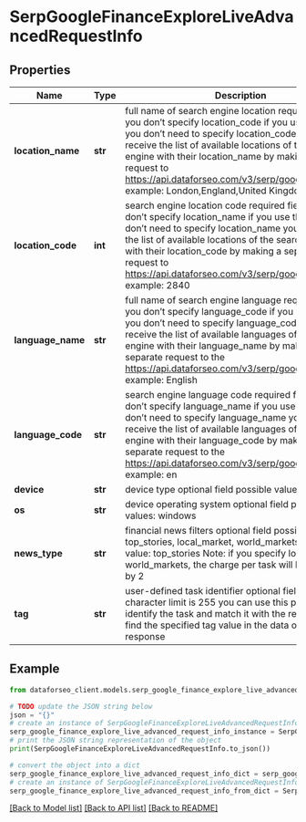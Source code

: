 # SerpGoogleFinanceExploreLiveAdvancedRequestInfo


## Properties

Name | Type | Description | Notes
------------ | ------------- | ------------- | -------------
**location_name** | **str** | full name of search engine location required field if you don’t specify location_code if you use this field, you don’t need to specify location_code you can receive the list of available locations of the search engine with their location_name by making a separate request to https://api.dataforseo.com/v3/serp/google/locations example: London,England,United Kingdom | [optional] 
**location_code** | **int** | search engine location code required field if you don’t specify location_name if you use this field, you don’t need to specify location_name you can receive the list of available locations of the search engines with their location_code by making a separate request to https://api.dataforseo.com/v3/serp/google/locations example: 2840 | [optional] 
**language_name** | **str** | full name of search engine language required field if you don’t specify language_code if you use this field, you don’t need to specify language_code you can receive the list of available languages of the search engine with their language_name by making a separate request to the https://api.dataforseo.com/v3/serp/google/languages example: English | [optional] 
**language_code** | **str** | search engine language code required field if you don’t specify language_name if you use this field, you don’t need to specify language_name you can receive the list of available languages of the search engine with their language_code by making a separate request to the https://api.dataforseo.com/v3/serp/google/languages example: en | [optional] 
**device** | **str** | device type optional field possible value: desktop | [optional] 
**os** | **str** | device operating system optional field possible values: windows | [optional] 
**news_type** | **str** | financial news filters optional field possible values: top_stories, local_market, world_markets default value: top_stories Note: if you specify local_market or world_markets, the charge per task will be multiplied by 2 | [optional] 
**tag** | **str** | user-defined task identifier optional field the character limit is 255 you can use this parameter to identify the task and match it with the result you will find the specified tag value in the data object of the response | [optional] 

## Example

```python
from dataforseo_client.models.serp_google_finance_explore_live_advanced_request_info import SerpGoogleFinanceExploreLiveAdvancedRequestInfo

# TODO update the JSON string below
json = "{}"
# create an instance of SerpGoogleFinanceExploreLiveAdvancedRequestInfo from a JSON string
serp_google_finance_explore_live_advanced_request_info_instance = SerpGoogleFinanceExploreLiveAdvancedRequestInfo.from_json(json)
# print the JSON string representation of the object
print(SerpGoogleFinanceExploreLiveAdvancedRequestInfo.to_json())

# convert the object into a dict
serp_google_finance_explore_live_advanced_request_info_dict = serp_google_finance_explore_live_advanced_request_info_instance.to_dict()
# create an instance of SerpGoogleFinanceExploreLiveAdvancedRequestInfo from a dict
serp_google_finance_explore_live_advanced_request_info_from_dict = SerpGoogleFinanceExploreLiveAdvancedRequestInfo.from_dict(serp_google_finance_explore_live_advanced_request_info_dict)
```
[[Back to Model list]](../README.md#documentation-for-models) [[Back to API list]](../README.md#documentation-for-api-endpoints) [[Back to README]](../README.md)


